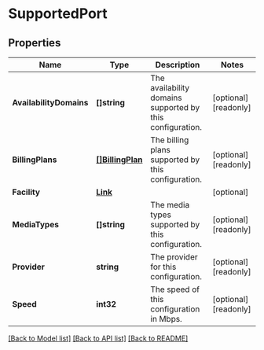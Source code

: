 # SupportedPort

## Properties

Name | Type | Description | Notes
------------ | ------------- | ------------- | -------------
**AvailabilityDomains** | **[]string** | The availability domains supported by this configuration. | [optional] [readonly] 
**BillingPlans** | [**[]BillingPlan**](BillingPlan.md) | The billing plans supported by this configuration. | [optional] [readonly] 
**Facility** | [**Link**](Link.md) |  | [optional] 
**MediaTypes** | **[]string** | The media types supported by this configuration. | [optional] [readonly] 
**Provider** | **string** | The provider for this configuration. | [optional] [readonly] 
**Speed** | **int32** | The speed of this configuration in Mbps. | [optional] [readonly] 

[[Back to Model list]](../README.md#documentation-for-models) [[Back to API list]](../README.md#documentation-for-api-endpoints) [[Back to README]](../README.md)


